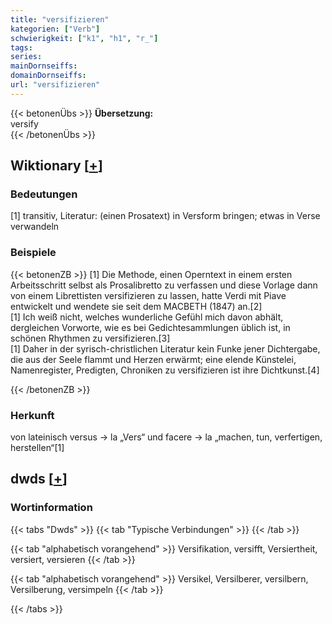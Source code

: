 ```yaml
---
title: "versifizieren"
kategorien: ["Verb"]
schwierigkeit: ["k1", "h1", "r_"]
tags:
series:
mainDornseiffs:
domainDornseiffs:
url: "versifizieren"
---
```


{{< betonenÜbs >}}
**Übersetzung:**  
versify  
{{< /betonenÜbs >}}

## Wiktionary [[+](https://de.wiktionary.org/wiki/versifizieren)]

### Bedeutungen
[1] transitiv, Literatur: (einen Prosatext) in Versform bringen; etwas in Verse verwandeln  

### Beispiele
{{< betonenZB >}}
[1] Die Methode, einen Operntext in einem ersten Arbeitsschritt selbst als Prosalibretto zu verfassen und diese Vorlage dann von einem Librettisten versifizieren zu lassen, hatte Verdi mit Piave entwickelt und wendete sie seit dem MACBETH (1847) an.[2]  
[1] Ich weiß nicht, welches wunderliche Gefühl mich davon abhält, dergleichen Vorworte, wie es bei Gedichtesammlungen üblich ist, in schönen Rhythmen zu versifizieren.[3]  
[1] Daher in der syrisch-christlichen Literatur kein Funke jener Dichtergabe, die aus der Seele flammt und Herzen erwärmt; eine elende Künstelei, Namenregister, Predigten, Chroniken zu versifizieren ist ihre Dichtkunst.[4]  

{{< /betonenZB >}}
### Herkunft
von lateinisch versus → la „Vers“ und facere → la „machen, tun, verfertigen, herstellen“[1]  



## dwds [[+](https://www.dwds.de/wb/versifizieren)]

### Wortinformation
{{< tabs "Dwds" >}}
{{< tab "Typische Verbindungen" >}}
{{< /tab >}}

{{< tab "alphabetisch vorangehend" >}}
Versifikation, versifft, Versiertheit, versiert, versieren
{{< /tab >}}

{{< tab "alphabetisch vorangehend" >}}
Versikel, Versilberer, versilbern, Versilberung, versimpeln
{{< /tab >}}

{{< /tabs >}}

